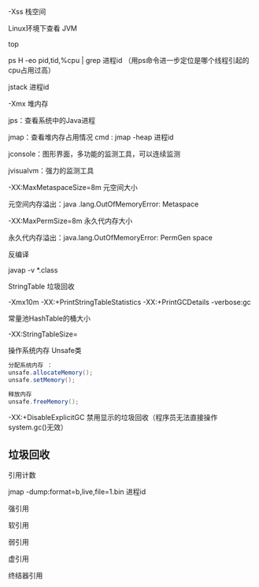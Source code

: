 -Xss 栈空间

Linux环境下查看 JVM

top 

ps H -eo pid,tid,%cpu | grep 进程id （用ps命令进一步定位是哪个线程引起的cpu占用过高）

jstack 进程id



-Xmx 堆内存

jps：查看系统中的Java进程

jmap：查看堆内存占用情况  cmd :  jmap  -heap  进程id

jconsole：图形界面，多功能的监测工具，可以连续监测

jvisualvm：强力的监测工具 



-XX:MaxMetaspaceSize=8m  元空间大小

元空间内存溢出：java .lang.OutOfMemoryError: Metaspace

-XX:MaxPermSize=8m 	永久代内存大小

永久代内存溢出：java.lang.OutOfMemoryError: PermGen space



反编译

javap -v  *.class 



StringTable 垃圾回收

-Xmx10m  -XX:+PrintStringTableStatistics  -XX:+PrintGCDetails -verbose:gc



常量池HashTable的桶大小

-XX:StringTableSize=



操作系统内存  Unsafe类

```java
分配系统内存 ：   
unsafe.allocateMemory();
unsafe.setMemory();

释放内存
unsafe.freeMemory();
```



-XX:+DisableExplicitGC   禁用显示的垃圾回收（程序员无法直接操作 system.gc()无效）



## 垃圾回收

引用计数

jmap -dump:format=b,live,file=1.bin 进程id



强引用

软引用

弱引用

虚引用

终结器引用



